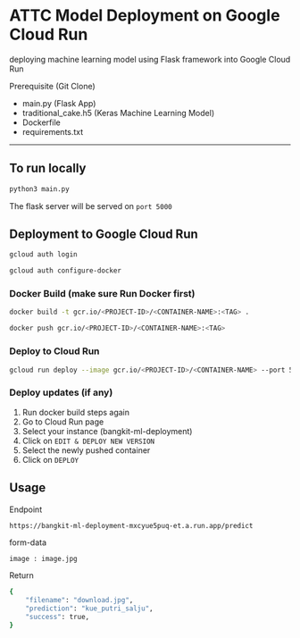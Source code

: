 # ATTC Model Deployment on Google Cloud Run

deploying machine learning model using Flask framework into Google Cloud Run

Prerequisite (Git Clone)

- main.py (Flask App)
- traditional_cake.h5 (Keras Machine Learning Model)
- Dockerfile
- requirements.txt

---

## To run locally

```bash
python3 main.py
```

The flask server will be served on `port 5000`

## Deployment to Google Cloud Run

```bash
gcloud auth login
```

```bash
gcloud auth configure-docker
```

### Docker Build (make sure Run Docker first)

```bash
docker build -t gcr.io/<PROJECT-ID>/<CONTAINER-NAME>:<TAG> .
```

```bash
docker push gcr.io/<PROJECT-ID>/<CONTAINER-NAME>:<TAG>
```

### Deploy to Cloud Run

```bash
gcloud run deploy --image gcr.io/<PROJECT-ID>/<CONTAINER-NAME> --port 5000
```

### Deploy updates (if any)
1. Run docker build steps again
2. Go to Cloud Run page
3. Select your instance (bangkit-ml-deployment)
4. Click on `EDIT & DEPLOY NEW VERSION`
5. Select the newly pushed container
6. Click on `DEPLOY`

## Usage

Endpoint

```bash
https://bangkit-ml-deployment-mxcyue5puq-et.a.run.app/predict
```

form-data

```
image : image.jpg
```

Return

```bash
{
    "filename": "download.jpg",
    "prediction": "kue_putri_salju",
    "success": true,
}
```
